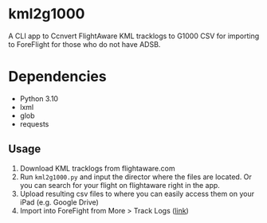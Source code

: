 # kml2g1000
A CLI app to Ccnvert FlightAware KML tracklogs to G1000 CSV for importing to ForeFlight for those who do not have ADSB.

# Dependencies
* Python 3.10
* lxml
* glob
* requests

## Usage
1. Download KML tracklogs from flightaware.com
2. Run `kml2g1000.py` and input the director where the files are located. Or you can search for your flight on flightaware right in the app.
3. Upload resulting csv files to where you can easily access them on your iPad (e.g. Google Drive)
4. Import into ForeFight from More > Track Logs ([link](https://www.foreflight.com/support/support-center/category/about-foreflight-mobile/360042091114))
